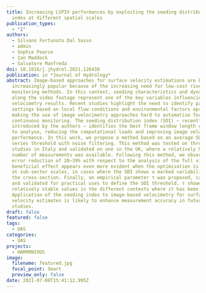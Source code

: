 ```yaml
---
title: Increasing LSPIV performances by exploiting the seeding distribution
  index at different spatial scales
publication_types:
  - "2"
authors:
  - Silvano Fortunato Dal Sasso
  - admin
  - Sophie Pearce
  - Ian Maddock
  - Salvatore Manfreda
doi: 10.1016/j.jhydrol.2021.126438
publication: in *Journal of Hydrology*
abstract: Image-based approaches for surface velocity estimations are becoming
  increasingly popular because of the increasing need for low-cost river flow
  monitoring methods. In this context, seeding characteristics and dynamics
  along the video footage represent one of the key variables influencing image
  velocimetry results. Recent studies highlight the need to identify parameter
  settings based on local flow conditions and environmental factors apriori,
  making the use of image velocimetry approaches hard to automatise for
  continuous monitoring. The seeding distribution index (SDI) – recently
  introduced by the authors – identifies the best frame window length of a video
  to analyse, reducing the computational loads and improving image velocimetry
  performance. In this work, we propose a method based on an average SDI time
  series threshold with noise filtering. This method was tested on three case
  studies in Italy and validated on one in the UK, where a relatively high
  number of measurements was available. Following this method, we observed an
  error reduction of 20–39% with respect to the analysis of the full video. This
  beneficial effect appears even more evident when the optimisation is applied
  at sub-sector scales, in cases where the SDI shows a marked variability along
  the cross-section. Finally, an empirical parameter τ was proposed, calibrated,
  and validated for practical uses to define the SDI threshold. τ showed
  relatively stable values in the different contexts where it has been applied.
  Application of the seeding index to image-based velocimetry for surface flow
  velocity estimates is likely to enhance measurement accuracy in future
  studies.
draft: false
featured: false
tags:
  - UAS
categories:
  - UAS
projects:
  - HARMONIOUS
image:
  filename: featured.jpg
  focal_point: Smart
  preview_only: false
date: 2021-07-08T15:41:12.995Z
---
```

